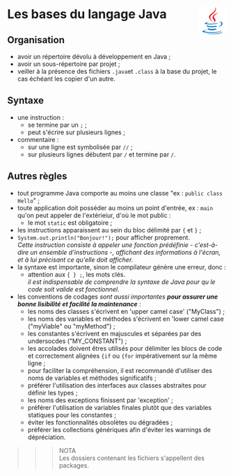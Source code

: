 # **Les bases du langage Java** <a href="https://www.java.com" target="_blank" rel="noreferrer"> <img src="https://raw.githubusercontent.com/devicons/devicon/master/icons/java/java-original.svg" alt="java" align="right" width="64" height="auto" /></a>


## Organisation

* avoir un répertoire dévolu à développement en Java ;
* avoir un sous-répertoire par projet ;
* veiller à la présence des fichiers `.java`et `.class` à la base du projet, le cas échéant les copier d'un autre.  

## Syntaxe

* une instruction :  
    * se termine par un `;` ;  
    * peut s'écrire sur plusieurs lignes ;  
* commentaire :  
    * sur une ligne est symbolisée par `//` ;  
    * sur plusieurs lignes débutent par `/` et termine par `/`.  

## Autres règles  

* tout programme Java comporte au moins une classe "ex : `public class Hello`" ;  
* toute application doit posséder au moins un point d'entrée, ex : `main` qu'on peut appeler de l'extérieiur, d'où le mot public :
    * le mot `static` est obligatoire ;
* les instructions apparaissent au sein du bloc délimité par `{` et `}` ;
* `System.out.println("Bonjour!");` pour afficher proprement.  
    _Cette instruction consiste à appeler une fonction prédéfinie - c'est-à-dire un ensemble d’instructions -, affichant des informations à l'écran, et à lui précisant ce qu'elle doit afficher._
* la syntaxe est importante, sinon le compilateur génère une erreur, donc :
    * attention aux `{ } ;`, les mots clés.  
    _il est indispensable de comprendre la syntaxe de Java pour qu le code soit valide est fonctionnel._  
* les conventions de codages _sont aussi importantes **pour assurer une bonne lisibilité et facilité la maintenance**_ :
    * les noms des classes s'écrivent en 'upper camel case' ("MyClass") ;  
    * les noms des variables et méthodes s'écrivent en 'lower camel case ("myViable" ou "myMethod") ;  
    * les constantes s'écrivent en majuscules et séparées par des undersocdes ("MY_CONSTANT") ;  
    * les accolades doivent êtres utilisés pour délimiter les blocs de code et correctement alignées `{if` ou `{for` impérativement sur la même ligne ;  
    * pour faciliter la compréhension, il est recommandé d'utiliser des noms de variables et méthodes significatifs ;
    * préférer l'utilisation des interfaces aux classes abstraites pour définir les types ;  
    * les noms des exceptions finissent par 'exception' ;  
    * préférer l'utilisation de variables finales plutôt que des variables statiques pour les constantes ;
    * éviter les fonctionnalités obsolètes ou dégradées ;  
    * préférer les collections génériques afin d'éviter les warnings de dépréciation.

>>> NOTA  
Les dossiers contenant les fichiers s'appellent des packages.